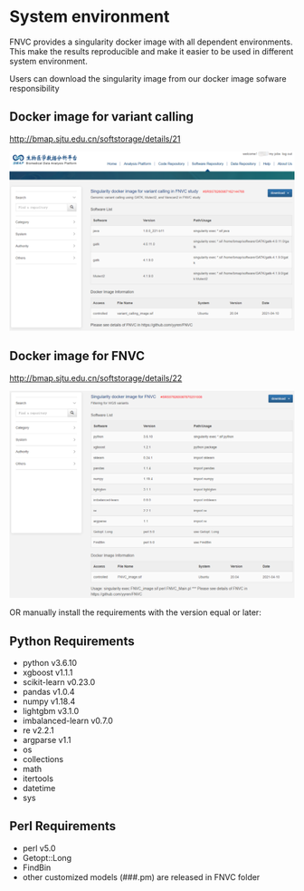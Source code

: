 # System environment
FNVC provides a singularity docker image with all dependent environments. This make the results reproducible and make it easier to be used in different system environment.<br>

Users can download the singularity image from our docker image sofware responsibility<br>

Docker image for variant calling
------------
http://bmap.sjtu.edu.cn/softstorage/details/21

![](Pictures/Variant_calling_docker_image.png)<br>


Docker image for FNVC
------------
http://bmap.sjtu.edu.cn/softstorage/details/22

![](../Pictures/FNVC_docker_image.png)<br>

OR manually install the requirements with the version equal or later:<br>

Python Requirements
------------
* python v3.6.10
* xgboost v1.1.1
* scikit-learn v0.23.0
* pandas v1.0.4
* numpy v1.18.4
* lightgbm v3.1.0
* imbalanced-learn v0.7.0
* re v2.2.1
* argparse v1.1
* os 
* collections 
* math
* itertools
* datetime
* sys

Perl Requirements
------------
* perl v5.0
* Getopt::Long
* FindBin
* other customized models (###.pm) are released in FNVC folder

